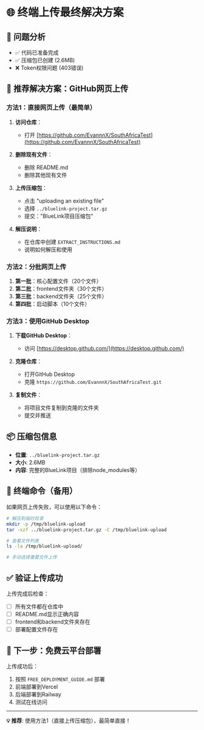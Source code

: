 # 🌐 终端上传最终解决方案

## 🎯 问题分析
- ✅ 代码已准备完成
- ✅ 压缩包已创建 (2.6MB)
- ❌ Token权限问题 (403错误)

## 🚀 推荐解决方案：GitHub网页上传

### 方法1：直接网页上传（最简单）

1. **访问仓库**：
   - 打开 [https://github.com/EvannnX/SouthAfricaTest](https://github.com/EvannnX/SouthAfricaTest)

2. **删除现有文件**：
   - 删除 README.md
   - 删除其他现有文件

3. **上传压缩包**：
   - 点击 "uploading an existing file"
   - 选择 `../bluelink-project.tar.gz`
   - 提交："BlueLink项目压缩包"

4. **解压说明**：
   - 在仓库中创建 `EXTRACT_INSTRUCTIONS.md`
   - 说明如何解压和使用

### 方法2：分批网页上传

1. **第一批**：核心配置文件（20个文件）
2. **第二批**：frontend文件夹（30个文件）
3. **第三批**：backend文件夹（25个文件）
4. **第四批**：启动脚本（10个文件）

### 方法3：使用GitHub Desktop

1. **下载GitHub Desktop**：
   - 访问 [https://desktop.github.com/](https://desktop.github.com/)

2. **克隆仓库**：
   - 打开GitHub Desktop
   - 克隆 `https://github.com/EvannnX/SouthAfricaTest.git`

3. **复制文件**：
   - 将项目文件复制到克隆的文件夹
   - 提交并推送

## 📦 压缩包信息

- **位置**: `../bluelink-project.tar.gz`
- **大小**: 2.6MB
- **内容**: 完整的BlueLink项目（排除node_modules等）

## 🔧 终端命令（备用）

如果网页上传失败，可以使用以下命令：

```bash
# 解压到临时目录
mkdir -p /tmp/bluelink-upload
tar -xzf ../bluelink-project.tar.gz -C /tmp/bluelink-upload

# 查看文件列表
ls -la /tmp/bluelink-upload/

# 手动选择重要文件上传
```

## ✅ 验证上传成功

上传完成后检查：
- [ ] 所有文件都在仓库中
- [ ] README.md显示正确内容
- [ ] frontend和backend文件夹存在
- [ ] 部署配置文件存在

## 🚀 下一步：免费云平台部署

上传成功后：
1. 按照 `FREE_DEPLOYMENT_GUIDE.md` 部署
2. 前端部署到Vercel
3. 后端部署到Railway
4. 测试在线访问

---

**💡 推荐**: 使用方法1（直接上传压缩包），最简单直接！
